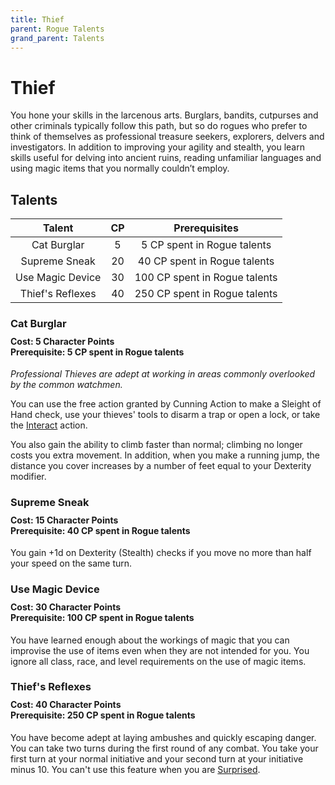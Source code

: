 ```yaml
---
title: Thief
parent: Rogue Talents
grand_parent: Talents
---
```


# Thief
You hone your skills in the larcenous arts. Burglars, bandits, cutpurses and other criminals typically follow this path, but so do rogues who prefer to think of themselves as professional treasure seekers, explorers, delvers and investigators. In addition to improving your agility and stealth, you learn skills useful for delving into ancient ruins, reading unfamiliar languages and using magic items that you normally couldn’t employ.

## Talents

| Talent | CP | Prerequisites |
|:------:|:--:|:-------------:|
| Cat Burglar      | 5  | 5 CP spent in Rogue talents |
| Supreme Sneak    | 20 | 40 CP spent in Rogue talents |
| Use Magic Device | 30 | 100 CP spent in Rogue talents |
| Thief's Reflexes | 40 | 250 CP spent in Rogue talents |

### Cat Burglar

<div style="margin-top:-10px;"></div>

#### **Cost:** 5 Character Points<br>**Prerequisite:** 5 CP spent in Rogue talents
*Professional Thieves are adept at working in areas commonly overlooked by the common watchmen.*

You can use the free action granted by Cunning Action to make a Sleight of Hand check, use your thieves' tools to disarm a trap or open a lock, or take the [Interact](https://stormchaserroleplaying.com/stormchaserRPG/Combat/Actions/Interact/) action.

You also gain the ability to climb faster than normal; climbing no longer costs you extra movement. In addition, when you make a running jump, the distance you cover increases by a number of feet equal to your Dexterity modifier.

### Supreme Sneak

<div style="margin-top:-10px;"></div>

#### **Cost:** 15 Character Points<br>**Prerequisite:** 40 CP spent in Rogue talents
You gain +1d on Dexterity (Stealth) checks if you move no more than half your speed on the same turn.

### Use Magic Device

<div style="margin-top:-10px;"></div>

#### **Cost:** 30 Character Points<br>**Prerequisite:** 100 CP spent in Rogue talents
You have learned enough about the workings of magic that you can improvise the use of items even when they are not intended for you. You ignore all class, race, and level requirements on the use of magic items.

### Thief's Reflexes

<div style="margin-top:-10px;"></div>

#### **Cost:** 40 Character Points<br>**Prerequisite:** 250 CP spent in Rogue talents
You have become adept at laying ambushes and quickly escaping danger. You can take two turns during the first round of any combat. You take your first turn at your normal initiative and your second turn at your initiative minus 10. You can't use this feature when you are [Surprised]().

